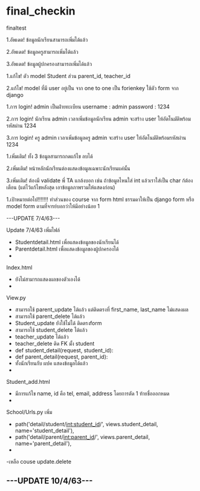 # final_checkin
finaltest

1.อัพเดต! ข้อมูลนักเรียนสามารถเพิ่มได้แล้ว

2.อัพเดต! ข้อมูลครูสามารถเพิ่มได้แล้ว

3.อัพเดต! ข้อมูลผู้ปกครองสามารถเพิ่มได้แล้ว


1.แก้ไข! ตัว model Student ส่วน parent_id, teacher_id

2.แก้ไข! model ที่มี user อยู่เป็น จาก one to one เป็น forienkey ใช้ตัว form จาก django


1.การ login! admin เป็นฝ่ายทะเบียน username : admin password : 1234

2.การ login! นักเรียน admin เวลาเพิ่มข้อมูลนักเรียน admin จะสร้าง user ให้อัตโนมัติพร้อมรหัสผ่าน 1234

3.การ login! ครู admin เวลาเพิ่มข้อมูลครู admin จะสร้าง user ให้อัตโนมัติพร้อมรหัสผ่าน 1234


1.เพิ่มเติม! ทั้ง 3 ข้อมูลสามารถกดแก้ไข ลบได้

2.เพิ่มเติม! หน้าหลักนักเรียนต่องแสดงข้อมูลเฉพาะนักเรียนแค่นั้น

3.เพิ่มเติม! ต้องมี validate พี่ TA แกล้งบอก เช่น ถ้าข้อมูลไหนใส่ int แล้วเราใส่เป็น char ก้ต้องเตือน (แต่ไว้แก้ไขหลังสุด เอาข้อมูลภาพรวมให้แสดงก่อน)


1.เป้าหมายต่อไป!!!!!!!   ทำส่วนของ course จาก form html ธรรมดาให้เป็น django form หรือ model form ตามที่จารย์บอกว่าให้มีอย่างน้อย 1


---UPDATE 7/4/63---

Update 7/4/63
เพิ่มไฟล์
-	Studentdetail.html เพื่อแสดงข้อมูลของนักเรียนได้
-	Parentdetail.html เพื่อแสดงข้อมูลของผู้ปกครองได้
-	
Index.html
-	ยังไม่สามารถแสดงผลของตัวเองได้
-
View.py
-	สามารถใช้ parent_update ได้แล้ว แต่ติดตรงที่ first_name, last_name ไม่แสดงผล
-	สามารถใช้ parent_delete ได้แล้ว
-	Student_update ยังใช้ไม่ได้ ติดตรงform
-	สามารถใช้ student_delete ได้แล้ว
-	teacher_update ได้แล้ว
-	teacher_delete ติด FK มั้ง student
-	def student_detail(request, student_id):
-	def parent_detail(request, parent_id):
-	ทั้งนักเรียนกับ ผปค แสดงข้อมูลได้แล้ว
-
Student_add.html
-	มีการแก้ไข name, id คือ tel, email, address โดยการตัด 1 ท้ายชื่อออกหมด
-
School/Urls.py เพิ่ม
- path('detail/student/<int:student_id>/', views.student_detail, name='student_detail'),
- path('detail/parent/<int:parent_id>/', views.parent_detail, name='parent_detail'),
-
-เหลือ couse update.delete

---UPDATE 10/4/63---
-

 
